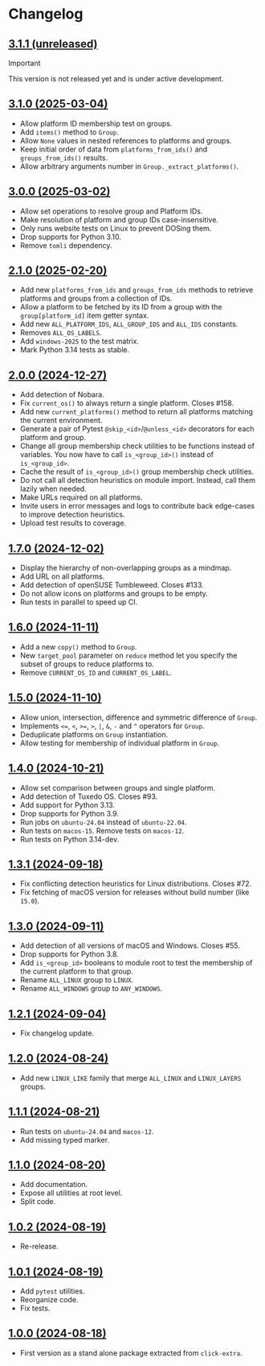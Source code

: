 # Changelog

## [3.1.1 (unreleased)](https://github.com/kdeldycke/extra-platforms/compare/v3.1.0...main)

> [!IMPORTANT]
> This version is not released yet and is under active development.

## [3.1.0 (2025-03-04)](https://github.com/kdeldycke/extra-platforms/compare/v3.0.0...v3.1.0)

- Allow platform ID membership test on groups.
- Add `items()` method to `Group`.
- Allow `None` values in nested references to platforms and groups.
- Keep initial order of data from `platforms_from_ids()` and `groups_from_ids()` results.
- Allow arbitrary arguments number in `Group._extract_platforms()`.

## [3.0.0 (2025-03-02)](https://github.com/kdeldycke/extra-platforms/compare/v2.1.0...v3.0.0)

- Allow set operations to resolve group and Platform IDs.
- Make resolution of platform and group IDs case-insensitive.
- Only runs website tests on Linux to prevent DOSing them.
- Drop supports for Python 3.10.
- Remove `tomli` dependency.

## [2.1.0 (2025-02-20)](https://github.com/kdeldycke/extra-platforms/compare/v2.0.0...v2.1.0)

- Add new `platforms_from_ids` and `groups_from_ids` methods to retrieve platforms and groups from a collection of IDs.
- Allow a platform to be fetched by its ID from a group with the `group[platform_id]` item getter syntax.
- Add new `ALL_PLATFORM_IDS`, `ALL_GROUP_IDS` and `ALL_IDS` constants.
- Removes `ALL_OS_LABELS`.
- Add `windows-2025` to the test matrix.
- Mark Python 3.14 tests as stable.

## [2.0.0 (2024-12-27)](https://github.com/kdeldycke/extra-platforms/compare/v1.7.0...v2.0.0)

- Add detection of Nobara.
- Fix `current_os()` to always return a single platform. Closes #158.
- Add new `current_platforms()` method to return all platforms matching the current environment.
- Generate a pair of Pytest `@skip_<id>`/`@unless_<id>` decorators for each platform and group.
- Change all group membership check utilities to be functions instead of variables. You now have to call `is_<group_id>()` instead of `is_<group_id>`.
- Cache the result of `is_<group_id>()` group membership check utilities.
- Do not call all detection heuristics on module import. Instead, call them lazily when needed.
- Make URLs required on all platforms.
- Invite users in error messages and logs to contribute back edge-cases to improve detection heuristics.
- Upload test results to coverage.

## [1.7.0 (2024-12-02)](https://github.com/kdeldycke/extra-platforms/compare/v1.6.0...v1.7.0)

- Display the hierarchy of non-overlapping groups as a mindmap.
- Add URL on all platforms.
- Add detection of openSUSE Tumbleweed. Closes #133.
- Do not allow icons on platforms and groups to be empty.
- Run tests in parallel to speed up CI.

## [1.6.0 (2024-11-11)](https://github.com/kdeldycke/extra-platforms/compare/v1.5.0...v1.6.0)

- Add a new `copy()` method to `Group`.
- New `target_pool` parameter on `reduce` method let you specify the subset of groups to reduce platforms to.
- Remove `CURRENT_OS_ID` and `CURRENT_OS_LABEL`.

## [1.5.0 (2024-11-10)](https://github.com/kdeldycke/extra-platforms/compare/v1.4.0...v1.5.0)

- Allow union, intersection, difference and symmetric difference of `Group`.
- Implements `<=`, `<`, `>=`, `>`, `|`, `&`, `-` and `^` operators for `Group`.
- Deduplicate platforms on `Group` instantiation.
- Allow testing for membership of individual platform in `Group`.

## [1.4.0 (2024-10-21)](https://github.com/kdeldycke/extra-platforms/compare/v1.3.1...v1.4.0)

- Allow set comparison between groups and single platform.
- Add detection of Tuxedo OS. Closes #93.
- Add support for Python 3.13.
- Drop supports for Python 3.9.
- Run jobs on `ubuntu-24.04` instead of `ubuntu-22.04`.
- Run tests on `macos-15`. Remove tests on `macos-12`.
- Run tests on Python 3.14-dev.

## [1.3.1 (2024-09-18)](https://github.com/kdeldycke/extra-platforms/compare/v1.3.0...v1.3.1)

- Fix conflicting detection heuristics for Linux distributions. Closes #72.
- Fix fetching of macOS version for releases without build number (like `15.0`).

## [1.3.0 (2024-09-11)](https://github.com/kdeldycke/extra-platforms/compare/v1.2.1...v1.3.0)

- Add detection of all versions of macOS and Windows. Closes #55.
- Drop supports for Python 3.8.
- Add `is_<group_id>` booleans to module root to test the membership of the current platform to that group.
- Rename `ALL_LINUX` group to `LINUX`.
- Rename `ALL_WINDOWS` group to `ANY_WINDOWS`.

## [1.2.1 (2024-09-04)](https://github.com/kdeldycke/extra-platforms/compare/v1.2.0...v1.2.1)

- Fix changelog update.

## [1.2.0 (2024-08-24)](https://github.com/kdeldycke/extra-platforms/compare/v1.1.1...v1.2.0)

- Add new `LINUX_LIKE` family that merge `ALL_LINUX` and `LINUX_LAYERS` groups.

## [1.1.1 (2024-08-21)](https://github.com/kdeldycke/extra-platforms/compare/v1.1.0...v1.1.1)

- Run tests on `ubuntu-24.04` and `macos-12`.
- Add missing typed marker.

## [1.1.0 (2024-08-20)](https://github.com/kdeldycke/extra-platforms/compare/v1.0.2...v1.1.0)

- Add documentation.
- Expose all utilities at root level.
- Split code.

## [1.0.2 (2024-08-19)](https://github.com/kdeldycke/extra-platforms/compare/v1.0.1...v1.0.2)

- Re-release.

## [1.0.1 (2024-08-19)](https://github.com/kdeldycke/extra-platforms/compare/v1.0.0...v1.0.1)

- Add `pytest` utilities.
- Reorganize code.
- Fix tests.

## [1.0.0 (2024-08-18)](https://github.com/kdeldycke/extra-platforms/compare/90ddb60...v1.0.0)

- First version as a stand alone package extracted from `click-extra`.
